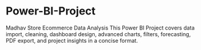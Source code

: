# Power-BI-Project

Madhav Store Ecommerce Data Analysis
This Power BI Project covers data import, cleaning, dashboard design, advanced charts, filters, forecasting, PDF export, and project insights in a concise format.
